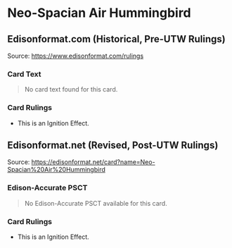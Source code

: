 # Neo-Spacian Air Hummingbird

## Edisonformat.com (Historical, Pre-UTW Rulings)

Source: https://www.edisonformat.com/rulings

### Card Text

> No card text found for this card.

### Card Rulings

*   This is an Ignition Effect.

## Edisonformat.net (Revised, Post-UTW Rulings)

Source: https://edisonformat.net/card?name=Neo-Spacian%20Air%20Hummingbird

### Edison-Accurate PSCT

> No Edison-Accurate PSCT available for this card.

### Card Rulings

*   This is an Ignition Effect.
            